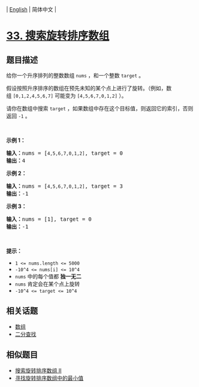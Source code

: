 
| [English](README_EN.md) | 简体中文 |

# [33. 搜索旋转排序数组](https://leetcode-cn.com/problems/search-in-rotated-sorted-array/)

## 题目描述

<p>给你一个升序排列的整数数组 <code>nums</code> ，和一个整数 <code>target</code> 。</p>

<p>假设按照升序排序的数组在预先未知的某个点上进行了旋转。（例如，数组 <code>[0,1,2,4,5,6,7]</code> 可能变为 <code>[4,5,6,7,0,1,2]</code> ）。</p>

<p>请你在数组中搜索 <code>target</code> ，如果数组中存在这个目标值，则返回它的索引，否则返回 <code>-1</code> 。</p>
 

<p><strong>示例 1：</strong></p>

<pre>
<strong>输入：</strong>nums = [<code>4,5,6,7,0,1,2]</code>, target = 0
<strong>输出：</strong>4
</pre>

<p><strong>示例 2：</strong></p>

<pre>
<strong>输入：</strong>nums = [<code>4,5,6,7,0,1,2]</code>, target = 3
<strong>输出：</strong>-1</pre>

<p><strong>示例 3：</strong></p>

<pre>
<strong>输入：</strong>nums = [1], target = 0
<strong>输出：</strong>-1
</pre>

<p> </p>

<p><strong>提示：</strong></p>

<ul>
	<li><code>1 <= nums.length <= 5000</code></li>
	<li><code>-10^4 <= nums[i] <= 10^4</code></li>
	<li><code>nums</code> 中的每个值都 <strong>独一无二</strong></li>
	<li><code>nums</code> 肯定会在某个点上旋转</li>
	<li><code>-10^4 <= target <= 10^4</code></li>
</ul>


## 相关话题

- [数组](https://leetcode-cn.com/tag/array)
- [二分查找](https://leetcode-cn.com/tag/binary-search)

## 相似题目

- [搜索旋转排序数组 II](../search-in-rotated-sorted-array-ii/README.md)
- [寻找旋转排序数组中的最小值](../find-minimum-in-rotated-sorted-array/README.md)
